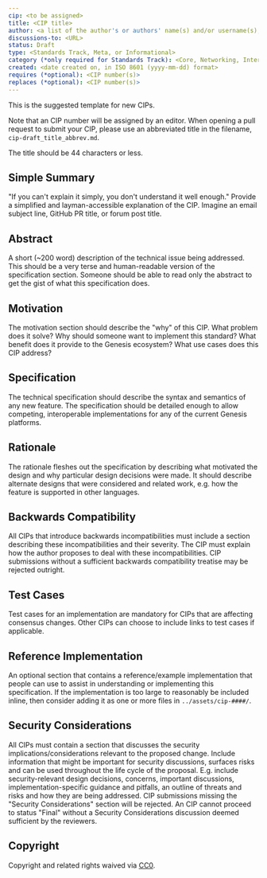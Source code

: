 ```yaml
---
cip: <to be assigned>
title: <CIP title>
author: <a list of the author's or authors' name(s) and/or username(s), or name(s) and email(s), e.g. (use with the parentheses or triangular brackets): FirstName LastName (@GitHubUsername), FirstName LastName <foo@bar.com>, FirstName (@GitHubUsername) and GitHubUsername (@GitHubUsername)>
discussions-to: <URL>
status: Draft
type: <Standards Track, Meta, or Informational>
category (*only required for Standards Track): <Core, Networking, Interface, or ERC>
created: <date created on, in ISO 8601 (yyyy-mm-dd) format>
requires (*optional): <CIP number(s)>
replaces (*optional): <CIP number(s)>
---
```


This is the suggested template for new CIPs.

Note that an CIP number will be assigned by an editor. When opening a pull request to submit your CIP, please use an abbreviated title in the filename, `cip-draft_title_abbrev.md`.

The title should be 44 characters or less.

## Simple Summary
"If you can't explain it simply, you don't understand it well enough." Provide a simplified and layman-accessible explanation of the CIP. Imagine an email subject line, GitHub PR title, or forum post title.

## Abstract
A short (~200 word) description of the technical issue being addressed. This should be a very terse and human-readable version of the specification section. Someone should be able to read only the abstract to get the gist of what this specification does.

## Motivation
The motivation section should describe the "why" of this CIP. What problem does it solve? Why should someone want to implement this standard? What benefit does it provide to the Genesis ecosystem? What use cases does this CIP address?

## Specification
The technical specification should describe the syntax and semantics of any new feature. The specification should be detailed enough to allow competing, interoperable implementations for any of the current Genesis platforms.

## Rationale
The rationale fleshes out the specification by describing what motivated the design and why particular design decisions were made. It should describe alternate designs that were considered and related work, e.g. how the feature is supported in other languages.

## Backwards Compatibility
All CIPs that introduce backwards incompatibilities must include a section describing these incompatibilities and their severity. The CIP must explain how the author proposes to deal with these incompatibilities. CIP submissions without a sufficient backwards compatibility treatise may be rejected outright.

## Test Cases
Test cases for an implementation are mandatory for CIPs that are affecting consensus changes. Other CIPs can choose to include links to test cases if applicable.

## Reference Implementation
An optional section that contains a reference/example implementation that people can use to assist in understanding or implementing this specification.  If the implementation is too large to reasonably be included inline, then consider adding it as one or more files in `../assets/cip-####/`.

## Security Considerations
All CIPs must contain a section that discusses the security implications/considerations relevant to the proposed change. Include information that might be important for security discussions, surfaces risks and can be used throughout the life cycle of the proposal. E.g. include security-relevant design decisions, concerns, important discussions, implementation-specific guidance and pitfalls, an outline of threats and risks and how they are being addressed. CIP submissions missing the "Security Considerations" section will be rejected. An CIP cannot proceed to status "Final" without a Security Considerations discussion deemed sufficient by the reviewers.

## Copyright
Copyright and related rights waived via [CC0](https://creativecommons.org/publicdomain/zero/1.0/).
